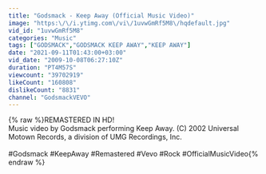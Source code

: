 ```yaml
---
title: "Godsmack - Keep Away (Official Music Video)"
image: "https:\/\/i.ytimg.com\/vi\/1uvwGmRf5M8\/hqdefault.jpg"
vid_id: "1uvwGmRf5M8"
categories: "Music"
tags: ["GODSMACK","GODSMACK KEEP AWAY","KEEP AWAY"]
date: "2021-09-11T01:43:00+03:00"
vid_date: "2009-10-08T06:27:10Z"
duration: "PT4M57S"
viewcount: "39702919"
likeCount: "160808"
dislikeCount: "8831"
channel: "GodsmackVEVO"
---
```

{% raw %}REMASTERED IN HD!<br />Music video by Godsmack performing Keep Away. (C) 2002 Universal Motown Records, a division of UMG Recordings, Inc.<br /><br />#Godsmack #KeepAway #Remastered #Vevo #Rock #OfficialMusicVideo{% endraw %}
